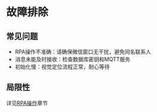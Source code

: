 # 故障排除

## 常见问题

- RPA操作不准确：请确保微信窗口无干扰，避免同名联系人
- 消息未能及时接收：检查数据库密钥和MQTT服务
- 初始化慢：视觉定位流程正常，耐心等待

## 局限性
详见[RPA操作](/guide/rpa-operations)章节 